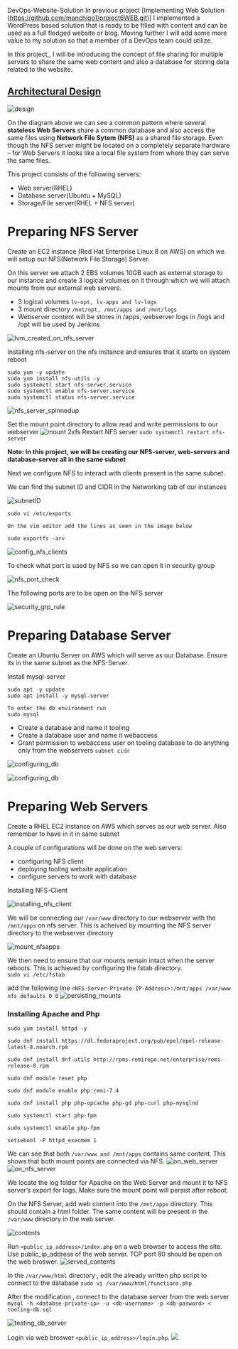 DevOps-Website-Solution
 In previous project [Implementing Web Solution (https://github.com/manchigo1/project6WEB.git)] I implemented a WordPress based solution that is ready to be filled with content and can be used as a full fledged website or blog. Moving further I will add some more value to my solution so that a member of a DevOps team could utilize.

 In this project,, I will be introducing the concept of file sharing for multiple servers to share the same web content and also a database for storing data related to the website.

 ## <u>Architectural Design</u>

 ![design](./images/design.png)

 On the diagram above we can see a common pattern where several **stateless Web Servers** share a common database and also access the same files using **Network File Sytem (NFS)** as a shared file storage. Even though the NFS server might be located on a completely separate hardware – for Web Servers it looks like a local file system from where they can serve the same files.

 This project consists of the following servers:
  - Web server(RHEL)
  - Database server(Ubuntu + MySQL)
  - Storage/File server(RHEL + NFS server)

 # Preparing NFS Server

 Create an EC2 instance (Red Hat Enterprise Linux 8 on AWS) on which we will setup our NFS(Network File Storage) Server. 

 On this server we attach 2 EBS volumes 10GB each as external storage to our instance and create 3 logical volumes on it through which we will attach mounts from our external web servers.

 - 3 logical volumes `lv-opt, lv-apps and lv-logs`
 - 3 mount directory `/mnt/opt, /mnt/apps and /mnt/logs`
 - Webserver content will be stores in /apps, webserver logs in /logs and /opt will be used by Jenkins

 ![lvm_created_on_nfs_server](./images/logical%20volumes.png)


 Installing nfs-server on the nfs instance and ensures that it starts on system reboot
 ``` 
 sudo yum -y update
 sudo yum install nfs-utils -y
 sudo systemctl start nfs-server.service
 sudo systemctl enable nfs-server.service
 sudo systemctl status nfs-server.service
 ```
 ![nfs_server_spinnedup](./images/nfs%20server%20running.png)

 Set the mount point directory to allow read and write permissions to our webserver
 ![mount 2xfs](./images/mount%202xfs.png)
 Restart NFS server `sudo systemctl restart nfs-server`

 **Note: In this project, we will be creating our NFS-server, web-servers and database-server all in the same subnet**

 Next we configure NFS to interact with clients present in the same subnet. <br/>

 We can find the subnet ID and CIDR in the Networking tab of our instances

 ![subnetID](./images/subnet.png)

 ```
 sudo vi /etc/exports

 On the vim editor add the lines as seen in the image below

 sudo exportfs -arv
 ```

 ![config_nfs_clients](./images/nfs%20port%20seen.png)

 To check what port is used by NFS so we can open it in security group

 ![nfs_port_check](./images/ports%20check.png)

 The following ports are to be open on the NFS server

 ![security_grp_rule](./images/nfs%20port%20seen.png)

 # Preparing Database Server

 Create an Ubuntu Server on AWS which will serve as our Database. Ensure its in the same subnet as the NFS-Server.

 Install mysql-server 

 ```
 sudo apt -y update
 sudo apt install -y mysql-server

 To enter the db environment run
 sudo mysql
 ```

 - Create a database and name it tooling
 - Create a database user and name it webaccess
 - Grant permission to webaccess user on tooling database to do anything only from the webservers `subnet cidr`

 ![configuring_db](./images/mysql%20tooling%20added.png)

 ![configuring_db](./images/mysql%20webacces.png)

 # Preparing Web Servers
 Create a RHEL EC2 instance on AWS which serves as our web server. Also remember to have in it in same subnet

 A couple of configurations will be done on the web servers:

 - configuring NFS client
 - deploying tooling website application
 - configure servers to work with database

 Installing NFS-Client

 ![installing_nfs_client](./images/nfs%20installed.png)

 We will be connecting our `/var/www` directory to our webserver with the `/mnt/apps` on nfs server. This is acheived by mounting the NFS server directory to the webserver directory

 ![mount_nfsapps](./images/mount%20nfs%20apps.png)

 We then need to ensure that our mounts remain intact when the server reboots. This is achieved by configuring the fstab directory. <br/>
 `sudo vi /etc/fstab` <br/>

 add the following line `<NFS-Server-Private-IP-Address>:/mnt/apps /var/www nfs defaults 0 0`
 ![persisting_mounts](./images/)

 ### Installing Apache and Php

 ```
 sudo yum install httpd -y

 sudo dnf install https://dl.fedoraproject.org/pub/epel/epel-release-latest-8.noarch.rpm

 sudo dnf install dnf-utils http://rpms.remirepo.net/enterprise/remi-release-8.rpm

 sudo dnf module reset php

 sudo dnf module enable php:remi-7.4

 sudo dnf install php php-opcache php-gd php-curl php-mysqlnd

 sudo systemctl start php-fpm

 sudo systemctl enable php-fpm

 setsebool -P httpd_execmem 1
 ```

 We can see that both `/var/www and /mnt/apps` contains same content. This shows that both mount points are connected via NFS.
 ![on_web_server](./images/text.png)
 ![on_nfs_server](./images/text2.png)

 We locate the log folder for Apache on the Web Server and mount it to NFS server’s export for logs. Make sure the mount point will persist after reboot.

 

 On the NFS Server, add web content into the `/mnt/apps` directory. This should contain a html folder. The same content will be present in the `/var/www` directory in the web server.

 ![contents](./images/nfs%20mnt.png)

 Run `<public_ip_address>/index.php` on a web browser to access the site. Use public_ip_address of the web server. TCP port 80 should be open on the web broswer.
 ![served_contents](./images/port%2080.png)

 In the `/var/www/html` directory , edit the already written php script to connect to the database `sudo vi /var/www/html/functions.php`



 After the modification , connect to the database server from the web server 
 `mysql -h <databse-private-ip> -u <db-username> -p <db-pasword> < tooling-db.sql`

 ![testing_db_server](./images/mysql%20webacces.png)

 
 Login via web broswer 
 `<public_ip_address>/login.php`.
 ![](./images/page%20loaded.png)